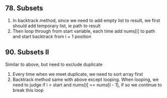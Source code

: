 ## 78. Subsets
1. In backtrack method, since we need to add empty list to result, we first should add temporary list, ie path to result
2. Then loop through from start variable, each time add nums[i] to path and start backtrack from i + 1 position

## 90. Subsets II
Similar to above, but need to exclude duplicate
1. Every time when we meet duplicate, we need to sort array first
2. Backtrack method same with above except looping. When looping, we need to judge if i > start and nums[i[ == nums[i - 1], if so we continue to break this loop

